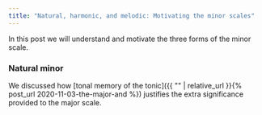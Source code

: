 ```yaml
---
title: "Natural, harmonic, and melodic: Motivating the minor scales"
---
```


In this post we will understand and motivate the three forms of the minor scale.

### Natural minor

We discussed how [tonal memory of the tonic]({{ "" | relative_url }}{% post_url 2020-11-03-the-major-and %}) justifies the extra significance provided to the major scale. 
